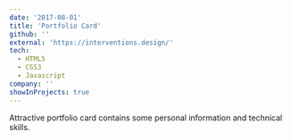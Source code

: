 ```yaml
---
date: '2017-08-01'
title: 'Portfolio Card'
github: ''
external: 'https://interventions.design/'
tech:
  - HTML5
  - CSS3
  - Javascript
company: ''
showInProjects: true
---
```


Attractive portfolio card contains some personal information and technical skills.
